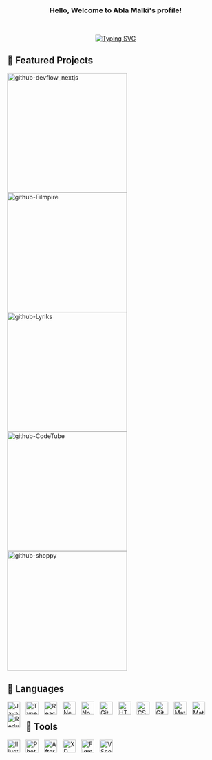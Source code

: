 <h3 align="center">
  Hello, Welcome to Abla Malki's profile!
</h3>
<br/>

<!-- Typing SVG by DenverCoder1 - https://github.com/DenverCoder1/readme-typing-svg -->
<p align="center">
  <a href="https://git.io/typing-svg"><img src="https://readme-typing-svg.demolab.com?font=Josefin+Sans&size=24&pause=1000&color=3b82f6&center=true&width=435&lines=Web+Developer;Web+Designer;UX+%2F+UI+Designer" alt="Typing SVG" /></a>
</p>

<!-- Social icons section 
<p align="center">
  <a href="https://www.linkedin.com/in/abla-malki"><img width="36px" alt="Linkedin" title="Linkedin" src="https://i.imgur.com/33BnnzV.png"/></a>
  &#8287;&#8287;&#8287;&#8287;&#8287;
  <a href="https://www.instagram.com/abla.malki"><img width="36px" alt="IG" title="IG" src="https://i.imgur.com/0USUQiW.png"/></a>
  &#8287;&#8287;&#8287;&#8287;&#8287;
-->

 
 

## 💙 Featured Projects
  

   <p align="left">
 <a href="https://github.com/AblaMalki/devflow_nextjs"><img width="278" src="https://github-readme-stats.vercel.app/api/pin/?username=AblaMalki&repo=devflow_nextjs&bg_color=1F222E&title_color=3b82f6&text_color=FFFFFF&hide_border=true&icon_color=F8D866&show_icons=false" alt="github-devflow_nextjs"></a> 
<a href="https://github.com/AblaMalki/Filmpire"><img width="278" src="https://github-readme-stats.vercel.app/api/pin/?username=AblaMalki&repo=Filmpire&bg_color=1F222E&title_color=3b82f6&text_color=FFFFFF&hide_border=true&icon_color=F8D866&show_icons=false" alt="github-Filmpire"></a> 
   <a href="https://github.com/AblaMalki/Lyriks"><img width="278" src="https://github-readme-stats.vercel.app/api/pin/?username=AblaMalki&repo=Lyriks&bg_color=1F222E&title_color=3b82f6&text_color=FFFFFF&hide_border=true&icon_color=F8D866&show_icons=false" alt="github-Lyriks"></a> 
  <a href="https://github.com/AblaMalki/CodeTube"><img width="278" src="https://github-readme-stats.vercel.app/api/pin/?username=AblaMalki&repo=CodeTube&bg_color=1F222E&title_color=3b82f6&text_color=FFFFFF&hide_border=true&icon_color=F8D866&show_icons=false" alt="github-CodeTube"></a> 
     <a href="https://github.com/AblaMalki/shoppy"><img width="278" src="https://github-readme-stats.vercel.app/api/pin/?username=AblaMalki&repo=shoppy&bg_color=1F222E&title_color=3b82f6&text_color=FFFFFF&hide_border=true&icon_color=F8D866&show_icons=false" alt="github-shoppy"></a>
     
   </p> 

  
## 🔵 Languages

<img align="left" alt="JavaScript" width="30px" style="padding-right:10px;" src="https://cdn.jsdelivr.net/gh/devicons/devicon/icons/javascript/javascript-plain.svg" />
<img align="left" alt="TypeScript" width="30px" style="padding-right:10px;" src="https://cdn.jsdelivr.net/gh/devicons/devicon@latest/icons/typescript/typescript-original.svg" />
<img align="left" alt="React" width="30px" style="padding-right:10px;" src="https://cdn.jsdelivr.net/gh/devicons/devicon/icons/react/react-original.svg" />
<img align="left" alt="NextJS" width="30px" style="padding-right:10px;" src="https://cdn.jsdelivr.net/gh/devicons/devicon@latest/icons/nextjs/nextjs-original.svg" />         
<img align="left" alt="NodeJS" width="30px" style="padding-right:10px;" src="https://cdn.jsdelivr.net/gh/devicons/devicon/icons/nodejs/nodejs-original.svg" />
<img align="left" alt="Git" width="30px" style="padding-right:10px;" src="https://cdn.jsdelivr.net/gh/devicons/devicon/icons/git/git-original.svg" />
<img align="left" alt="HTML" width="30px" style="padding-right:10px;" src="https://cdn.jsdelivr.net/gh/devicons/devicon/icons/html5/html5-plain.svg" />
<img align="left" alt="CSS" width="30px" style="padding-right:10px;" src="https://cdn.jsdelivr.net/gh/devicons/devicon/icons/css3/css3-plain.svg" />
<img align="left" alt="GitHub" width="30px" style="padding-right:10px;" src="https://cdn.jsdelivr.net/gh/devicons/devicon/icons/github/github-original.svg" />
<img align="left" alt="MaterialUi" width="30px" style="padding-right:10px;" src="https://cdn.jsdelivr.net/gh/devicons/devicon/icons/materialui/materialui-original.svg" />
<img align="left" alt="MaterialUi" width="30px" style="padding-right:10px;" src="https://cdn.jsdelivr.net/gh/devicons/devicon@latest/icons/tailwindcss/tailwindcss-original.svg" />    
<img align="left" alt="Redux" width="30px" style="padding-right:10px;" src="https://cdn.jsdelivr.net/gh/devicons/devicon/icons/redux/redux-original.svg" />

          
<br />

## 🔷 Tools

<img align="left" alt="Illustrator" width="30px" style="padding-right:10px;" src="https://cdn.jsdelivr.net/gh/devicons/devicon/icons/illustrator/illustrator-plain.svg" />
<img align="left" alt="Photoshop" width="30px" style="padding-right:10px;" src="https://cdn.jsdelivr.net/gh/devicons/devicon/icons/photoshop/photoshop-plain.svg" />
<img align="left" alt="AfterEffects" width="30px" style="padding-right:10px;" src="https://cdn.jsdelivr.net/gh/devicons/devicon/icons/aftereffects/aftereffects-original.svg" />
<img align="left" alt="XD" width="30px" style="padding-right:10px;" src="https://cdn.jsdelivr.net/gh/devicons/devicon/icons/xd/xd-plain.svg" />
<img align="left" alt="Figma" width="30px" style="padding-right:10px;" src="https://cdn.jsdelivr.net/gh/devicons/devicon/icons/figma/figma-original.svg" />
<img align="left" alt="VScode" width="30px" style="padding-right:10px;" src="https://cdn.jsdelivr.net/gh/devicons/devicon/icons/vscode/vscode-original.svg" />

          
          
          
          


